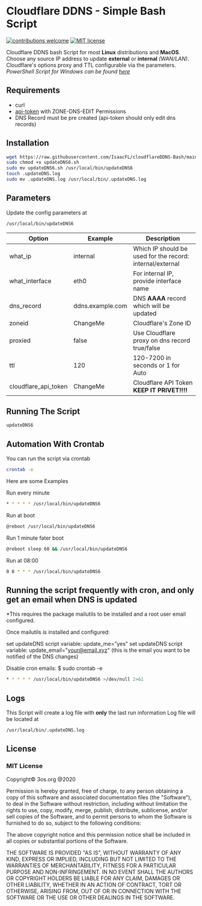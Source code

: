 # Cloudflare DDNS - Simple Bash Script

[![contributions welcome](https://img.shields.io/badge/contributions-welcome-brightgreen.svg?style=flat)](https://github.com/fire1ce/3os.org/tree/master/src)
[![MIT license](https://img.shields.io/badge/License-MIT-blue.svg)](https://mit-license.org/)

Cloudflare DDNS bash Script for most __Linux__ distributions and __MacOS__.  
Choose any source IP address to update  __external__ or __internal__  _(WAN/LAN)_.  
Cloudflare's options proxy and TTL configurable via the parameters.  
_PowerShell Script for Windows can be found [here](https://github.com/IsaacFL/cloudflareDDNS-PowerShell)_


## Requirements

*   curl
*   [api-token](https://dash.cloudflare.com/profile/api-tokens) with ZONE-DNS-EDIT Permissions
*   DNS Record must be pre created (api-token should only edit dns records)

## Installation

```bash
wget https://raw.githubusercontent.com/IsaacFL/cloudflareDDNS-Bash/main/updateDNS6.sh
sudo chmod +x updateDNS6.sh
sudo mv updateDNS6.sh /usr/local/bin/updateDNS6
touch .updateDNS.log
sudo mv .updateDNS.log /usr/local/bin/.updateDNS.log

```

## Parameters

Update the config parameters at

```bash
/usr/local/bin/updateDNS6
```

| __Option__           | __Example__      | __Description__                                           |
| -------------------- | ---------------- | --------------------------------------------------------- |
| what_ip              | internal         | Which IP should be used for the record: internal/external |
| what_interface       | eth0             | For internal IP, provide interface name                   |
| dns_record           | ddns.example.com | DNS __AAAA__ record which will be updated                    |
| zoneid               | ChangeMe         | Cloudflare's Zone ID                                      |
| proxied              | false            | Use Cloudflare proxy on dns record true/false             |
| ttl                  | 120              | 120-7200 in seconds or 1 for Auto                         |
| cloudflare_api_token | ChangeMe         | Cloudflare API Token __KEEP IT PRIVET!!!!__               |

## Running The Script

```bash
updateDNS6
```

## Automation With Crontab

You can run the script via crontab

```bash
crontab -e
```

Here are some Examples

Run every minute

```bash
* * * * * /usr/local/bin/updateDNS6
```

Run at boot

```bash
@reboot /usr/local/bin/updateDNS6
```

Run 1 minute fater boot

```bash
@reboot sleep 60 && /usr/local/bin/updateDNS6
```

Run at 08:00

```bash
0 8 * * * /usr/local/bin/updateDNS6
```


## Running the script frequently with cron, and only get an email when DNS is updated
*This requires the package mailutils to be installed and a root user email configured.

Once mailutils is installed and configured:

set updateDNS script variable: update_me="yes"
set updateDNS script variable: update_email="your@email.xyz" (this is the email you want to be notified of the DNS changes)

Disable cron emails:
$ sudo crontab -e

```bash
* * * * * /usr/local/bin/updateDNS6 >/dev/null 2>&1
```


## Logs

This Script will create a log file with __only__ the last run information
Log file will be located at

```bash
/usr/local/bin/.updateDNS.log
```

## License

### MIT License

Copyright© 3os.org @2020

Permission is hereby granted, free of charge, to any person obtaining a copy
of this software and associated documentation files (the "Software"), to
deal in the Software without restriction, including without limitation the
rights to use, copy, modify, merge, publish, distribute, sublicense, and/or
sell copies of the Software, and to permit persons to whom the Software is
furnished to do so, subject to the following conditions:

The above copyright notice and this permission notice shall be included in
all copies or substantial portions of the Software.

THE SOFTWARE IS PROVIDED "AS IS", WITHOUT WARRANTY OF ANY KIND, EXPRESS OR
IMPLIED, INCLUDING BUT NOT LIMITED TO THE WARRANTIES OF MERCHANTABILITY,
FITNESS FOR A PARTICULAR PURPOSE AND NON-INFRINGEMENT. IN NO EVENT SHALL THE
AUTHORS OR COPYRIGHT HOLDERS BE LIABLE FOR ANY CLAIM, DAMAGES OR OTHER
LIABILITY, WHETHER IN AN ACTION OF CONTRACT, TORT OR OTHERWISE, ARISING
FROM, OUT OF OR IN CONNECTION WITH THE SOFTWARE OR THE USE OR OTHER DEALINGS
IN THE SOFTWARE.
